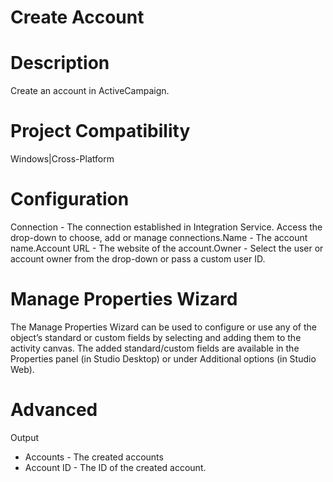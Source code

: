 ﻿# Create Account

# Description

Create an account in ActiveCampaign.

# Project Compatibility

Windows|Cross-Platform

# Configuration

Connection - The
                        connection established in Integration Service. Access the drop-down to
                        choose, add or manage connections.Name - The account name.Account URL - The website of the account.Owner - Select the user or account owner from the drop-down or pass a
                        custom user ID.

# Manage Properties Wizard

The Manage Properties Wizard can be used to configure or use any of the object’s
                standard or custom fields by selecting and adding them to the activity canvas. The
                added standard/custom fields are available in the Properties panel (in Studio
                Desktop) or under Additional options (in Studio Web).

# Advanced

Output

* Accounts - The created accounts
* Account ID - The ID of the created account.
